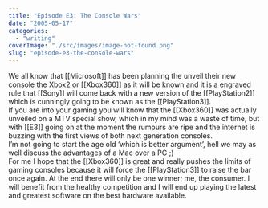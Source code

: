 ```yaml
---
title: "Episode E3: The Console Wars"
date: "2005-05-17"
categories: 
  - "writing"
coverImage: "./src/images/image-not-found.png"
slug: "episode-e3-the-console-wars"
---
```


We all know that \[\[Microsoft\]\] has been planning the unveil their new console the Xbox2 or \[\[Xbox360\]\] as it will be known and it is a engraved rule that \[\[Sony\]\] will come back with a new version of the \[\[PlayStation2\]\] which is cunningly going to be known as the \[\[PlayStation3\]\].  
If you are into your gaming you will know that the \[\[Xbox360\]\] was actually unveiled on a MTV special show, which in my mind was a waste of time, but with \[\[E3\]\] going on at the moment the rumours are ripe and the internet is buzzing with the first views of both next generation consoles.  
I’m not going to start the age old ‘which is better argument’, hell we may as well discuss the advantages of a Mac over a PC ;)  
For me I hope that the \[\[Xbox360\]\] is great and really pushes the limits of gaming consoles because it will force the \[\[PlayStation3\]\] to raise the bar once again. At the end there will only be one winner; me, the consumer. I will benefit from the healthy competition and I will end up playing the latest and greatest software on the best hardware available.

